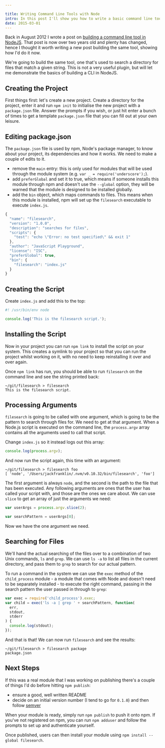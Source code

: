 ```yaml
---

title: Writing Command Line Tools with Node
intro: In this post I'll show you how to write a basic command line tool using Node.js
date: 2015-03-01
---
```


Back in August 2012 I wrote a post on [building a command line tool in NodeJS](/blog/2012/08/writing-a-command-line-node-tool/). That post is now over two years old and plenty has changed, hence I thought it worth writing a new post building the same tool, showing how I'd do it now.

We're going to build the same tool, one that's used to search a directory for files that match a given string. This is not a very useful plugin, but will let me demonstrate the basics of building a CLI in NodeJS.

## Creating the Project

First things first: let's create a new project. Create a directory for the project, enter it and run `npm init` to initialise the new project with a `package.json` file. Answer the prompts if you wish, or just hit enter a bunch of times to get a template `package.json` file that you can fill out at your own leisure.

## Editing package.json

The `package.json` file is used by npm, Node's package manager, to know about your project, its dependencies and how it works. We need to make a couple of edits to it.

* remove the `main` entry: this is only used for modules that will be used through the module system (e.g. `var _ = require('underscore');`).
* add `preferGlobal` and set it to true, which means if someone installs this module through npm and doesn't use the `--global` option, they will be warned that the module is designed to be installed globally.
* add the `bin` object, which maps commands to files. This means when this module is installed, npm will set up the `filesearch` executable to execute `index.js`.

```javascript
{
  "name": "filesearch",
  "version": "1.0.0",
  "description": "searches for files",
  "scripts": {
    "test": "echo \"Error: no test specified\" && exit 1"
  },
  "author": "JavaScript Playground",
  "license": "ISC",
  "preferGlobal": true,
  "bin": {
    "filesearch": "index.js"
  }
}
```

## Creating the Script

Create `index.js` and add this to the top:

```js
#! /usr/bin/env node

console.log('This is the filesearch script.');
```

## Installing the Script

Now in your project you can run `npm link` to install the script on your system. This creates a symlink to your project so that you can run the project whilst working on it, with no need to keep reinstalling it over and over again.

Once `npm link` has run, you should be able to run `filesearch` on the command line and see the string printed back:

```
~/git/filesearch > filesearch
This is the filesearch script.
```

## Processing Arguments

`filesearch` is going to be called with one argument, which is going to be the pattern to search through files for. We need to get at that argument. When a Node.js script is executed on the command line, the `process.argv` array contains all the arguments used to call that script.

Change `index.js` so it instead logs out this array:

```js
console.log(process.argv);
```

And now run the script again, this time with an argument:

```
~/git/filesearch > filesearch foo
[ 'node', '/Users/jackfranklin/.nvm/v0.10.32/bin/filesearch', 'foo']
```

The first argument is always `node`, and the second is the path to the file that has been executed. Any following arguments are ones that the user has called your script with, and those are the ones we care about. We can use `slice` to get an array of just the arguments we need:

```javascript
var userArgs = process.argv.slice(2);

var searchPattern = userArgs[0];
```

Now we have the one argument we need.

## Searching for Files

We'll hand the actual searching of the files over to a combination of two Unix commands, `ls` and `grep`. We can use `ls -a` to list all files in the current directory, and pass them to `grep` to search for our actual pattern.

To run a command in the system we can use the `exec` method of the `child_process` module - a module that comes with Node and doesn't need to be separately installed - to execute the right command, passing in the search pattern the user passed in through to `grep`:

```javascript
var exec = require('child_process').exec;
var child = exec('ls -a | grep ' + searchPattern, function(
  err,
  stdout,
  stderr
) {
  console.log(stdout);
});
```

And that is that! We can now run `filesearch` and see the results:

```
~/git/filesearch > filesearch package
package.json
```

## Next Steps

If this was a real module that I was working on publishing there's a couple of things I'd do before hitting `npm publish`:

* ensure a good, well written README
* decide on an initial version number (I tend to go for `0.1.0`) and then follow [semver](http://semver.org/)

When your module is ready, simply run `npm publish` to push it onto npm. If you've not registered on npm, you can run `npm adduser` and follow the prompts to set up and authenticate yourself.

Once published, users can then install your module using `npm install --global filesearch`.
